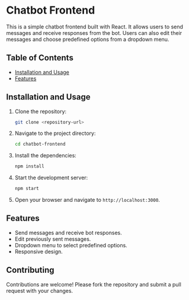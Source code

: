 # Chatbot Frontend

This is a simple chatbot frontend built with React. It allows users to send messages and receive responses from the bot. Users can also edit their messages and choose predefined options from a dropdown menu.

## Table of Contents

- [Installation and Usage](#installation-and-usage)
- [Features](#features)

## Installation and Usage

1. Clone the repository:

    ```sh
    git clone <repository-url>
    ```

2. Navigate to the project directory:

    ```sh
    cd chatbot-frontend
    ```

3. Install the dependencies:

    ```sh
    npm install
    ```

4. Start the development server:

    ```sh
    npm start
    ```

5. Open your browser and navigate to `http://localhost:3000`.

## Features

- Send messages and receive bot responses.
- Edit previously sent messages.
- Dropdown menu to select predefined options.
- Responsive design.

## Contributing
Contributions are welcome! Please fork the repository and submit a pull request with your changes.
